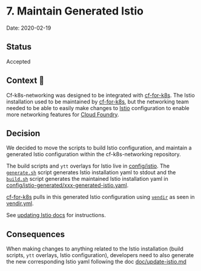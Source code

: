 # 7. Maintain Generated Istio

Date: 2020-02-19

## Status

Accepted

## Context 🤔
Cf-k8s-networking was designed to be integrated with [cf-for-k8s](https://github.com/cloudfoundry/cf-for-k8s/). The Istio installation used to be maintained by [cf-for-k8s](https://github.com/cloudfoundry/cf-for-k8s/), but the networking team needed to be able to easily make changes to [Istio](https://istio.io/) configuration to enable more networking features for [Cloud Foundry](https://www.cloudfoundry.org/).


## Decision
We decided to move the scripts to build Istio configuration, and maintain a generated Istio configuration within the cf-k8s-networking repository. 

The build scripts and `ytt` overlays for Istio live in [config/istio](../../config/istio). The [`generate.sh`](../../config/istio/generate.sh) script generates Istio installation yaml to stdout and the [`build.sh`](../../config/istio/build.sh) script generates the maintained Istio installation yaml in [config/istio-generated/xxx-generated-istio.yaml](../../config/istio-generated/xxx-generated-istio.yaml).

[cf-for-k8s](https://github.com/cloudfoundry/cf-for-k8s/) pulls in this generated Istio configuration using [`vendir`](https://github.com/k14s/vendir) as seen in [vendir.yml](https://github.com/cloudfoundry/cf-for-k8s/blob/master/vendir.yml).

See [updating Istio docs](https://github.com/cloudfoundry/cf-k8s-networking/blob/master/doc/update-istio.md) for instructions.

## Consequences
When making changes to anything related to the Istio installation (build scripts, `ytt` overlays, Istio configuration), developers need to also generate the new corresponding Istio yaml following the doc [doc/update-istio.md](../update-istio.md)
